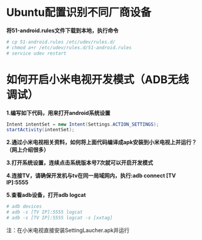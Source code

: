 # Ubuntu配置识别不同厂商设备
**将51-android.rules文件下载到本地，执行命令**
```sh
# cp 51-android.rules /etc/udev/rules.d/
# chmod a+r /etc/udev/rules.d/51-android.rules
# service udev restart
```

# 如何开启小米电视开发模式（ADB无线调试）
**1.编写如下代码，用来打开android系统设置**
```java
Intent intentSet = new Intent(Settings.ACTION_SETTINGS);
startActivity(intentSet);
```

**2.通过小米电视相关资料，如何将上面代码编译成apk安装到小米电视上并运行？（网上介绍很多）**

**3.打开系统设置，连续点击系统版本号7次就可以开启开发模式**

**4.连接TV，请确保开发机与tv在同一局域网内，执行:adb connect [TV IP]:5555**

**5.查看adb设备，打开adb logcat**
```sh
# adb devices
# adb -s [TV IP]:5555 logcat
# adb -s [TV IP]:5555 logcat -s [xxtag]
```
注：在小米电视直接安装SettingLaucher.apk并运行

